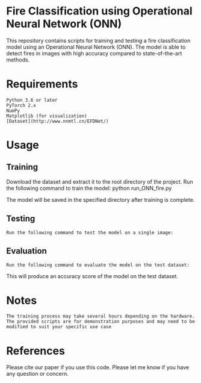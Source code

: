# Fire Classification using Operational Neural Network (ONN)
This repository contains scripts for training and testing a fire classification model using an Operational Neural Network (ONN). The model is able to detect fires in images with high accuracy compared to state-of-the-art methods.
<!-- "We utilized an Operational Neural Network (ONN) to successfully detect fires, which has proven to be more effective than other state-of-the-art methods. The ONN is a convolutional neural network with a reduced number of parameters, providing a balance of complexity and efficiency."  -->

# Requirements
    Python 3.6 or later
    PyTorch 2.x
    NumPy
    Matplotlib (for visualization)
    [Dataset](http://www.nnmtl.cn/EFDNet/)

# Usage
## Training
Download the dataset and extract it to the root directory of the project.
Run the following command to train the model:
    python run_ONN_fire.py     
<!-- --data-dir path/to/dataset --model-dir path/to/save/model -->
The model will be saved in the specified directory after training is complete.

## Testing

    Run the following command to test the model on a single image:

## Evaluation

    Run the following command to evaluate the model on the test dataset:

This will produce an accuracy score of the model on the test dataset.

# Notes

    The training process may take several hours depending on the hardware.
    The provided scripts are for demonstration purposes and may need to be modified to suit your specific use case

# References
<!-- paper1
paper2
paper3 -->

Please cite our paper if you use this code.
Please let me know if you have any question or concern.